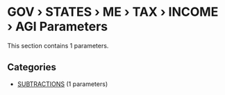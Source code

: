 # GOV › STATES › ME › TAX › INCOME › AGI Parameters

This section contains 1 parameters.

## Categories

- [SUBTRACTIONS](subtractions/index.md) (1 parameters)

